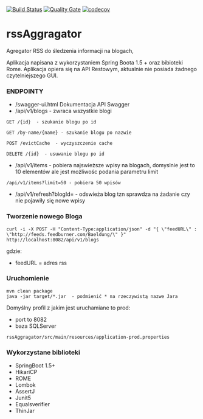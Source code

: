 [![Build Status](https://travis-ci.org/olszewskimichal/rssAggragator.svg?branch=master)](https://travis-ci.org/olszewskimichal/rssAggragator)
[![Quality Gate](https://sonarcloud.io/api/badges/gate?key=pl.michal.olszewski:rss-aggregator)](https://sonarcloud.io/dashboard?id=pl.michal.olszewski%3Arss-aggregator)
[![codecov](https://codecov.io/gh/olszewskimichal/rssAggragator/branch/master/graph/badge.svg)](https://codecov.io/gh/olszewskimichal/rssAggragator)
# rssAggragator
Agregator RSS do śledzenia informacji na blogach,

Aplikacja napisana z wykorzystaniem Spring Boota 1.5 + oraz bibioteki Rome.
Aplikacja opiera się na API Restowym, aktualnie nie posiada żadnego czytelniejszego GUI.


### ENDPOINTY ###
* /swagger-ui.html Dokumentacja API Swagger  
* /api/v1/blogs - zwraca wszystkie blogi
```
GET /{id}  - szukanie blogu po id
```
```
GET /by-name/{name} - szukanie blogu po nazwie
```
```
POST /evictCache  - wyczyszczenie cache
```
```
DELETE /{id}  - usuwanie blogu po id
```
* /api/v1/items - pobiera najswieższe wpisy na blogach, domyslnie jest to 10 elementów ale jest możliwośc podania parametru limit
```
/api/v1/items?limit=50 - pobiera 50 wpisów
```
* /api/v1/refresh?blogId= - odswieża blog tzn sprawdza na żadanie czy nie pojawiły się nowe wpisy

### Tworzenie nowego Bloga ###
```
curl -i -X POST -H "Content-Type:application/json" -d "{ \"feedURL\" : \"http://feeds.feedburner.com/Baeldung/\" }" http://localhost:8082/api/v1/blogs
```
gdzie:
- feedURL = adres rss

### Uruchomienie ###
```
mvn clean package
java -jar target/*.jar  - podmienić * na rzeczywistą nazwe Jara
```
Domyślny profil z jakim jest uruchamiane to prod:
- port to 8082
- baza SQLServer
```
rssAggragator/src/main/resources/application-prod.properties
```



### Wykorzystane biblioteki ###
* SpringBoot 1.5+
* HikariCP
* ROME
* Lombok
* AssertJ
* Junit5
* Equalsverifier
* ThinJar
